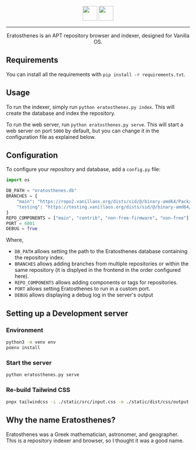 <div align="center">
<img src="assets/dark.png?raw=true#gh-dark-mode-only" height="40">
<img src="assets/light.png?raw=true#gh-light-mode-only" height="40">
</div>

---
<p align="center">Eratosthenes is an APT repository browser and indexer, designed for Vanilla OS.</p>

## Requirements

You can install all the requirements with `pip install -r requirements.txt`.

## Usage

To run the indexer, simply run `python eratosthenes.py index`. This will create
the database and index the repository.

To run the web server, run `python eratosthenes.py serve`. This will start a web
server on port `5000` by default, but you can change it in the configuration
file as explained below.

## Configuration

To configure your repository and database, add a `config.py` file:

```py
import os

DB_PATH = "eratosthenes.db"
BRANCHES = {
    "main": "https://repo2.vanillaos.org/dists/sid/@/binary-amd64/Packages",
    "testing": "https://testing.vanillaos.org/dists/sid/@/binary-amd64/Packages",
}
REPO_COMPONENTS = ["main", "contrib", "non-free-firmware", "non-free"]
PORT = 6001
DEBUG = True
```

Where,

- `DB_PATH` allows setting the path to the Eratosthenes database containing the repository index.
- `BRANCHES` allows adding branches from multiple repositories or within the same repository (it is displyed in the frontend in the order configured here).
- `REPO_COMPONENTS` allows adding components or tags for repositories.
- `PORT` allows setting Eratosthenes to run in a custom port.
- `DEBUG` allows displaying a debug log in the server's output

## Setting up a Development server

### Environment

```bash
python3 -m venv env
poenv install
```

### Start the server

```bash
python eratosthenes.py serve
```

### Re-build Tailwind CSS

```bash
pnpx tailwindcss -i ./static/src/input.css -o ./static/dist/css/output.css --watch
```

## Why the name Eratosthenes?

Eratosthenes was a Greek mathematician, astronomer, and geographer. This is a
repository indexer and browser, so I thought it was a good name.
